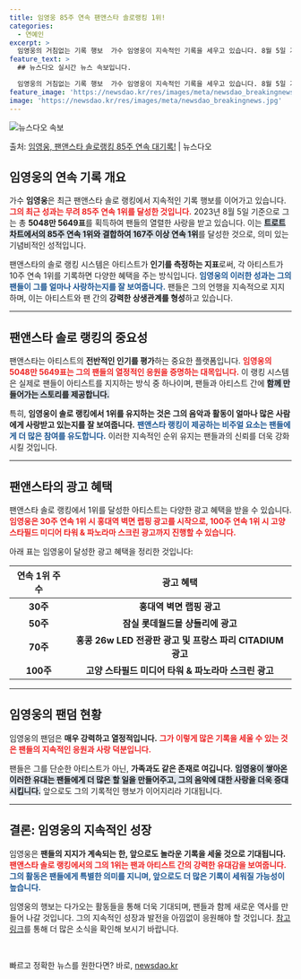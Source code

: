 ```yaml
---
title: 임영웅 85주 연속 팬앤스타 솔로랭킹 1위!
categories:
  - 연예인
excerpt: >
  임영웅의 거침없는 기록 행보  가수 임영웅이 지속적인 기록을 세우고 있습니다. 8월 5일 기준으로 팬앤스타 …
feature_text: >
  ## 뉴스다오 실시간 뉴스 속보입니다.

  임영웅의 거침없는 기록 행보  가수 임영웅이 지속적인 기록을 세우고 있습니다. 8월 5일 기준으로 팬앤스타 …
feature_image: 'https://newsdao.kr/res/images/meta/newsdao_breakingnews.jpg'
image: 'https://newsdao.kr/res/images/meta/newsdao_breakingnews.jpg'
---
```


![뉴스다오 속보](https://newsdao.kr/res/images/meta/newsdao_breakingnews.jpg)

<p>출처: <a href="https://newsdao.kr/5228" rel="dofollow">임영웅, 팬앤스타 솔로랭킹 85주 연속 대기록!</a> | 뉴스다오</p>

<h2 data-ke-size="size26">임영웅의 연속 기록 개요</h2>

<p data-ke-size="size16">가수 <b>임영웅</b>은 최근 팬앤스타 솔로 랭킹에서 지속적인 기록 행보를 이어가고 있습니다. <b><span style="color: #ee2323;">그의 최근 성과는 무려 85주 연속 1위를 달성한 것입니다.</span></b> 2023년 8월 5일 기준으로 그는 총 <b>5048만 5649표</b>를 획득하여 팬들의 열렬한 사랑을 받고 있습니다. 이는 <b><span style="background-color: #21538527;">트로트 차트에서의 85주 연속 1위와 결합하여 167주 이상 연속 1위</span></b>를 달성한 것으로, 의미 있는 기념비적인 성적입니다.</p>

<p data-ke-size="size16">팬앤스타의 솔로 랭킹 시스템은 아티스트가 <b>인기를 측정하는 지표</b>로써, 각 아티스트가 10주 연속 1위를 기록하면 다양한 혜택을 주는 방식입니다. <b><span style="color: #1a5490;">임영웅의 이러한 성과는 그의 팬들이 그를 얼마나 사랑하는지를 잘 보여줍니다.</span></b> 팬들은 그의 언행을 지속적으로 지지하며, 이는 아티스트와 팬 간의 <b>강력한 상생관계를 형성</b>하고 있습니다.</p>

<hr>

<h2 data-ke-size="size26">팬앤스타 솔로 랭킹의 중요성</h2>

<p data-ke-size="size16">팬앤스타는 아티스트의 <b>전반적인 인기를 평가</b>하는 중요한 플랫폼입니다. <b><span style="color: #ee2323;">임영웅의 5048만 5649표는 그의 팬들의 열정적인 응원을 증명하는 대목입니다.</span></b> 이 랭킹 시스템은 실제로 팬들이 아티스트를 지지하는 방식 중 하나이며, 팬들과 아티스트 간에 <b><span style="background-color: #21538527;">함께 만들어가는 스토리를 제공합니다.</span></b></p>

<p data-ke-size="size16">특히, <b>임영웅이 솔로 랭킹에서 1위를 유지하는 것은 그의 음악과 활동이 얼마나 많은 사람에게 사랑받고 있는지를 잘 보여줍니다.</b> <b><span style="color: #1a5490;">팬앤스타 랭킹이 제공하는 비주얼 요소는 팬들에게 더 많은 참여를 유도합니다.</span></b> 이러한 지속적인 순위 유지는 팬들과의 신뢰를 더욱 강화시킬 것입니다.</p>

<hr>

<h2 data-ke-size="size26">팬앤스타의 광고 혜택</h2>

<p data-ke-size="size16">팬앤스타 솔로 랭킹에서 1위를 달성한 아티스트는 다양한 광고 혜택을 받을 수 있습니다. <b><span style="color: #ee2323;">임영웅은 30주 연속 1위 시 홍대역 벽면 랩핑 광고를 시작으로, 100주 연속 1위 시 고양 스타필드 미디어 타워 & 파노라마 스크린 광고까지 진행할 수 있습니다.</span></b></p>

<p data-ke-size="size16">아래 표는 임영웅이 달성한 광고 혜택을 정리한 것입니다:</p>

<table style="width: 100%; border-collapse: collapse;">
    <thead>
        <tr>
            <th style="text-align: center;"><b>연속 1위 주수</b></th>
            <th style="text-align: center;"><b>광고 혜택</b></th>
        </tr>
    </thead>
    <tbody>
        <tr>
            <td style="text-align: center;"><b>30주</b></td>
            <td style="text-align: center;"><b>홍대역 벽면 랩핑 광고</b></td>
        </tr>
        <tr>
            <td style="text-align: center;"><b>50주</b></td>
            <td style="text-align: center;"><b>잠실 롯데월드몰 샹들리에 광고</b></td>
        </tr>
        <tr>
            <td style="text-align: center;"><b>70주</b></td>
            <td style="text-align: center;"><b>홍콩 26w LED 전광판 광고 및 프랑스 파리 CITADIUM 광고</b></td>
        </tr>
        <tr>
            <td style="text-align: center;"><b>100주</b></td>
            <td style="text-align: center;"><b>고양 스타필드 미디어 타워 & 파노라마 스크린 광고</b></td>
        </tr>
    </tbody>
</table>

<hr>

<h2 data-ke-size="size26">임영웅의 팬덤 현황</h2>

<p data-ke-size="size16">임영웅의 팬덤은 <b>매우 강력하고 열정적입니다.</b> <b><span style="color: #ee2323;">그가 이렇게 많은 기록을 세울 수 있는 것은 팬들의 지속적인 응원과 사랑 덕분입니다.</span></b></p>

<p data-ke-size="size16">팬들은 그를 단순한 아티스트가 아닌, <b>가족과도 같은 존재로 여깁니다.</b> <b><span style="background-color: #21538527;">임영웅이 쌓아온 이러한 유대는 팬들에게 더 많은 할 일을 만들어주고, 그의 음악에 대한 사랑을 더욱 증대시킵니다.</span></b> 앞으로도 그의 기록적인 행보가 이어지리라 기대됩니다.</p>

<hr>

<h2 data-ke-size="size26">결론: 임영웅의 지속적인 성장</h2>

<p data-ke-size="size16">임영웅은 <b>팬들의 지지가 계속되는 한, 앞으로도 놀라운 기록을 세울 것으로 기대됩니다.</b> <b><span style="color: #ee2323;">팬앤스타 솔로 랭킹에서의 그의 1위는 팬과 아티스트 간의 강력한 유대감을 보여줍니다.</span></b> <b><span style="color: #1a5490;">그의 활동은 팬들에게 특별한 의미를 지니며, 앞으로도 더 많은 기록이 세워질 가능성이 높습니다.</span></b></p>

<p data-ke-size="size16">임영웅의 행보는 다가오는 활동들을 통해 더욱 기대되며, 팬들과 함께 새로운 역사를 만들어 나갈 것입니다. 그의 지속적인 성장과 발전을 아낌없이 응원해야 할 것입니다. <a href="https://newsdao.kr/5228" target="_blank">참고 링크</a>를 통해 더 많은 소식을 확인해 보시기 바랍니다.</p> 

<p data-ke-size="size16">&nbsp;</p> 

빠르고 정확한 뉴스를 원한다면? 바로, <a href="https://newsdao.kr" rel="dofollow">newsdao.kr</a>


